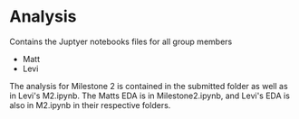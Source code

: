 # Analysis

Contains the Juptyer notebooks files for all group members
- Matt
- Levi

The analysis for Milestone 2 is contained in the submitted folder as well as in Levi's M2.ipynb.  The Matts EDA is in Milestone2.ipynb, and Levi's EDA is also in M2.ipynb in their respective folders.
